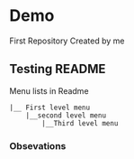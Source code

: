# Demo
First Repository Created by me

## Testing README
Menu lists in Readme
```
|__ First level menu
    |__second level menu
        |__Third level menu
```

### Obsevations
